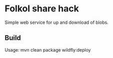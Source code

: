# Folkol share hack

Simple web service for up and download of blobs.

## Build

Usage: mvn clean package wildfly:deploy

